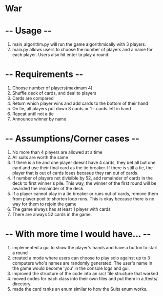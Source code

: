 # War

# -- Usage --
1. main_algorithm.py will run the game algorithmically with 3 players.
2. main.py allows users to choose the number of players and a name for each player. Users also hit enter to play a round.

# -- Requirements --
1. Choose number of players(maximum 4)
2. Shuffle deck of cards, and deal to players
4. Cards are compared
5. Return which player wins and add cards to the bottom of their hand
6. On tie, all players put down 3 cards or 1 - cards left in hand
1. Repeat until not a tie
7. Announce winner by name

# -- Assumptions/Corner cases --
1. No more than 4 players are allowed at a time
2. All suits are worth the same
3. If there is a tie and one player doesnt have 4 cards, they bet all but one card and use their
final card as the tie breaker. If there is still a tie, the player that is out of cards loses becasue they
ran out of cards.
4. If number of players not divisible by 52, add remainder of cards in the deck to first winner's pile. This way, the winner of the first round will be awarded the remainder of the deck
5. If a player cannot play in a tie breaker or runs out of cards, remove them from player pool to shorten loop runs. This is okay because there is no way for them to rejoin the game
6. The game always has at least 1 player with cards
7. There are always 52 cards in the game.

# -- With more time I would have... --
1. implemented a gui to show the player's hands and have a button to start a round
2. created a mode where users can choose to play solo against up to 3 computers who's names are randomly generated. The user's name in the game would become 'you' in the console logs and gui.
3. improved the structure of the code into an src/ file structure that worked
4. moved codes for each class into their own files and put them in a /tests/ directory.
5. made the card ranks an enum similar to how the Suits enum works.
